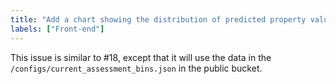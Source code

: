 ```yaml
---
title: "Add a chart showing the distribution of predicted property values"
labels: ["Front-end"]
---
```


This issue is similar to #18, except that it will use the data in the `/configs/current_assessment_bins.json` in the public bucket.